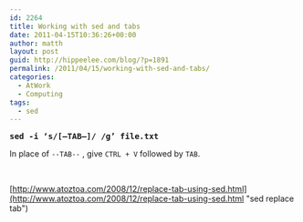 ```yaml
---
id: 2264
title: Working with sed and tabs
date: 2011-04-15T10:36:26+00:00
author: matth
layout: post
guid: http://hippeelee.com/blog/?p=1891
permalink: /2011/04/15/working-with-sed-and-tabs/
categories:
  - AtWork
  - Computing
tags:
  - sed
---
```

<span style="font-family: monospace;"><strong>sed -i &#8216;s/[&#8211;TAB&#8211;]/ /g&#8217; file.txt</strong></span>
  
In place of `--TAB--` , give `CTRL + V` followed by `TAB`.

&nbsp;

[http://www.atoztoa.com/2008/12/replace-tab-using-sed.html](http://www.atoztoa.com/2008/12/replace-tab-using-sed.html "sed replace tab")